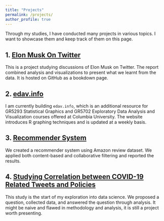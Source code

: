 ```yaml
---
title: "Projects"
permalink: /projects/
author_profile: true
---
```


Through my studies, I have conducted many projects in various topics. I want to showcase them and keep track of them on this page. 

## 1. [Elon Musk On Twitter](https://jasonsqz.github.io/ElonMuskTwitter/)

This is a project studying discussions of Elon Musk on Twitter. The report combined analysis and visualizations to present what we learnt from the data. It is hosted on GitHub as a bookdown page.

## 2. <a href="https://edav.info">edav.info</a>

I am currently building `edav.info`, which is an additional resource for GR5293 Statistical Graphics and GR5702 Exploratory Data Analysis and Visualization courses offered at Columbia University. The website introduces R graphing techniques and is updated at a weekly basis.

## 3. [Recommender System](/files/recommender_system.pdf) 

We created a recommender system using Amazon review dataset. We applied both content-based and collaborative filtering and reported the results.

## 4. [Studying Correlation between COVID-19 Related Tweets and Policies](/files/twitter_analysis.pdf)

This study is the start of my exploration into data science. We proposed a question, collected data, and answered the question through analysis. It might be naive and flawed in methodology and analysis, it is still a project worth presenting.
